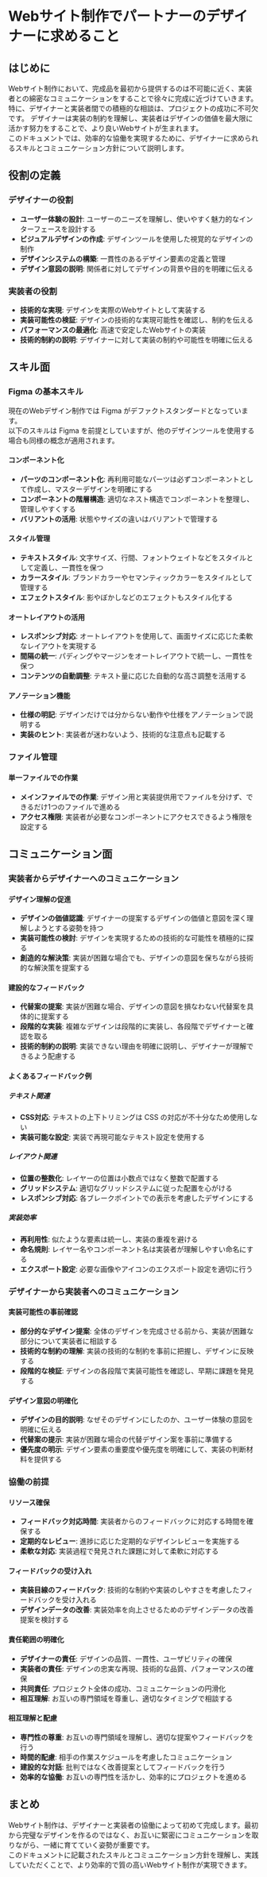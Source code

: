 # Webサイト制作でパートナーのデザイナーに求めること

## はじめに

Webサイト制作において、完成品を最初から提供するのは不可能に近く、実装者との綿密なコミュニケーションをすることで徐々に完成に近づけていきます。  
特に、デザイナーと実装者間での積極的な相談は、プロジェクトの成功に不可欠です。
デザイナーは実装の制約を理解し、実装者はデザインの価値を最大限に活かす努力をすることで、より良いWebサイトが生まれます。  
このドキュメントでは、効率的な協働を実現するために、デザイナーに求められるスキルとコミュニケーション方針について説明します。

## 役割の定義

### デザイナーの役割
- **ユーザー体験の設計**: ユーザーのニーズを理解し、使いやすく魅力的なインターフェースを設計する
- **ビジュアルデザインの作成**: デザインツールを使用した視覚的なデザインの制作
- **デザインシステムの構築**: 一貫性のあるデザイン要素の定義と管理
- **デザイン意図の説明**: 関係者に対してデザインの背景や目的を明確に伝える

### 実装者の役割
- **技術的な実現**: デザインを実際のWebサイトとして実装する
- **実装可能性の検証**: デザインの技術的な実現可能性を確認し、制約を伝える
- **パフォーマンスの最適化**: 高速で安定したWebサイトの実装
- **技術的制約の説明**: デザイナーに対して実装の制約や可能性を明確に伝える

## スキル面

### Figma の基本スキル

現在のWebデザイン制作では Figma がデファクトスタンダードとなっています。  
以下のスキルは Figma を前提としていますが、他のデザインツールを使用する場合も同様の概念が適用されます。

#### コンポーネント化
- **パーツのコンポーネント化**: 再利用可能なパーツは必ずコンポーネントとして作成し、マスターデザインを明確にする
- **コンポーネントの階層構造**: 適切なネスト構造でコンポーネントを整理し、管理しやすくする
- **バリアントの活用**: 状態やサイズの違いはバリアントで管理する

#### スタイル管理
- **テキストスタイル**: 文字サイズ、行間、フォントウェイトなどをスタイルとして定義し、一貫性を保つ
- **カラースタイル**: ブランドカラーやセマンティックカラーをスタイルとして管理する
- **エフェクトスタイル**: 影やぼかしなどのエフェクトもスタイル化する

#### オートレイアウトの活用
- **レスポンシブ対応**: オートレイアウトを使用して、画面サイズに応じた柔軟なレイアウトを実現する
- **間隔の統一**: パディングやマージンをオートレイアウトで統一し、一貫性を保つ
- **コンテンツの自動調整**: テキスト量に応じた自動的な高さ調整を活用する

#### アノテーション機能
- **仕様の明記**: デザインだけでは分からない動作や仕様をアノテーションで説明する
- **実装のヒント**: 実装者が迷わないよう、技術的な注意点も記載する

### ファイル管理

#### 単一ファイルでの作業
- **メインファイルでの作業**: デザイン用と実装提供用でファイルを分けず、できるだけ1つのファイルで進める
- **アクセス権限**: 実装者が必要なコンポーネントにアクセスできるよう権限を設定する

## コミュニケーション面

### 実装者からデザイナーへのコミュニケーション

#### デザイン理解の促進
- **デザインの価値認識**: デザイナーの提案するデザインの価値と意図を深く理解しようとする姿勢を持つ
- **実装可能性の検討**: デザインを実現するための技術的な可能性を積極的に探る
- **創造的な解決策**: 実装が困難な場合でも、デザインの意図を保ちながら技術的な解決策を提案する

#### 建設的なフィードバック
- **代替案の提案**: 実装が困難な場合、デザインの意図を損なわない代替案を具体的に提案する
- **段階的な実装**: 複雑なデザインは段階的に実装し、各段階でデザイナーと確認を取る
- **技術的制約の説明**: 実装できない理由を明確に説明し、デザイナーが理解できるよう配慮する

#### よくあるフィードバック例

##### テキスト関連
- **CSS対応**: テキストの上下トリミングは CSS の対応が不十分なため使用しない
- **実装可能な設定**: 実装で再現可能なテキスト設定を使用する

##### レイアウト関連
- **位置の整数化**: レイヤーの位置は小数点ではなく整数で配置する
- **グリッドシステム**: 適切なグリッドシステムに従った配置を心がける
- **レスポンシブ対応**: 各ブレークポイントでの表示を考慮したデザインにする

##### 実装効率
- **再利用性**: 似たような要素は統一し、実装の重複を避ける
- **命名規則**: レイヤー名やコンポーネント名は実装者が理解しやすい命名にする
- **エクスポート設定**: 必要な画像やアイコンのエクスポート設定を適切に行う

### デザイナーから実装者へのコミュニケーション

#### 実装可能性の事前確認
- **部分的なデザイン提案**: 全体のデザインを完成させる前から、実装が困難な部分について実装者に相談する
- **技術的な制約の理解**: 実装の技術的な制約を事前に把握し、デザインに反映する
- **段階的な検証**: デザインの各段階で実装可能性を確認し、早期に課題を発見する

#### デザイン意図の明確化
- **デザインの目的説明**: なぜそのデザインにしたのか、ユーザー体験の意図を明確に伝える
- **代替案の提示**: 実装が困難な場合の代替デザイン案を事前に準備する
- **優先度の明示**: デザイン要素の重要度や優先度を明確にして、実装の判断材料を提供する

### 協働の前提

#### リソース確保
- **フィードバック対応時間**: 実装者からのフィードバックに対応する時間を確保する
- **定期的なレビュー**: 進捗に応じた定期的なデザインレビューを実施する
- **柔軟な対応**: 実装過程で発見された課題に対して柔軟に対応する

#### フィードバックの受け入れ
- **実装目線のフィードバック**: 技術的な制約や実装のしやすさを考慮したフィードバックを受け入れる
- **デザインデータの改善**: 実装効率を向上させるためのデザインデータの改善提案を検討する

#### 責任範囲の明確化
- **デザイナーの責任**: デザインの品質、一貫性、ユーザビリティの確保
- **実装者の責任**: デザインの忠実な再現、技術的な品質、パフォーマンスの確保
- **共同責任**: プロジェクト全体の成功、コミュニケーションの円滑化
- **相互理解**: お互いの専門領域を尊重し、適切なタイミングで相談する

#### 相互理解と配慮
- **専門性の尊重**: お互いの専門領域を理解し、適切な提案やフィードバックを行う
- **時間的配慮**: 相手の作業スケジュールを考慮したコミュニケーション
- **建設的な対話**: 批判ではなく改善提案としてフィードバックを行う
- **効率的な協働**: お互いの専門性を活かし、効率的にプロジェクトを進める

## まとめ

Webサイト制作は、デザイナーと実装者の協働によって初めて完成します。最初から完璧なデザインを作るのではなく、お互いに緊密にコミュニケーションを取りながら、一緒に育てていく姿勢が重要です。  
このドキュメントに記載されたスキルとコミュニケーション方針を理解し、実践していただくことで、より効率的で質の高いWebサイト制作が実現できます。
